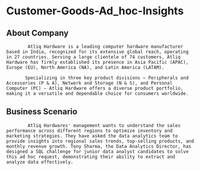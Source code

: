 # Customer-Goods-Ad_hoc-Insights

## About Company 
            Atliq Hardware is a leading computer hardware manufacturer based in India, recognized for its extensive global reach, operating in 27 countries. Serving a large clientele of 74 customers, Atliq Hardware has firmly established its presence in Asia Pacific (APAC), Europe (EU), North America (NA), and Latin America (LATAM).
 
           Specializing in three key product divisions – Peripherals and Accessories (P & A), Network and Storage (N & S), and Personal Computer (PC) – Atliq Hardware offers a diverse product portfolio, making it a versatile and dependable choice for consumers worldwide.

## Business Scenario

            Atliq Hardwares' management wants to understand the sales performance across different regions to optimize inventory and marketing strategies. They have asked the data analytics team to provide insights into regional sales trends, top-selling products, and monthly revenue growth. Tony Sharma, the Data Analytics Director, has designed a SQL challenge for junior data analyst candidates to solve this ad hoc request, demonstrating their ability to extract and analyze data effectively.


